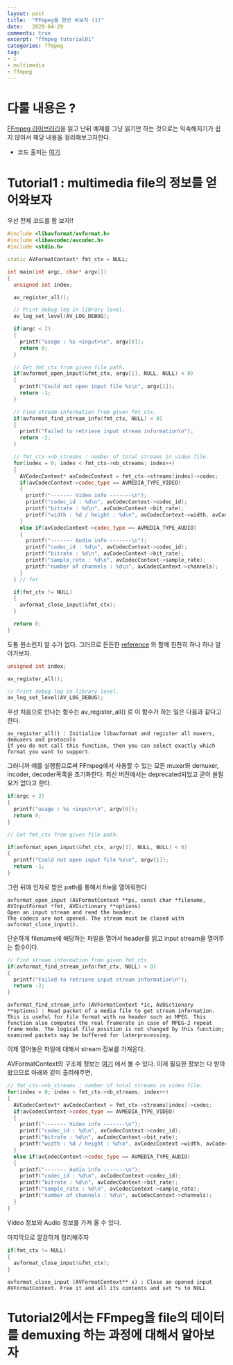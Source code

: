 ```yaml
---
layout: post
title:  "FFmpeg을 한번 써보자 (1)"
date:   2020-04-29
comments: true
excerpt: "ffmpeg tutorial01"
categories: ffmpeg
tag:
- c
- multimedia 
- ffmpeg 
---
```


# 다룰 내용은 ?
[FFmpeg 라이브러리](http://www.yes24.com/Product/Goods/20365557)을 읽고 난뒤 예제를 그냥 읽기만 하는 것으로는 익숙해지기가 쉽지 않아서 해당 내용을 정리해보고자한다.

* 코드 출처는 [여기](https://github.com/sorrowhill/FFmpegTutorial)

# Tutorial1 : multimedia file의 정보를 얻어와보자

우선 전체 코드를 함 보자!!

```c++
#include <libavformat/avformat.h>
#include <libavcodec/avcodec.h>
#include <stdio.h>

static AVFormatContext* fmt_ctx = NULL;

int main(int argc, char* argv[])
{
  unsigned int index;

  av_register_all();

  // Print debug log in library level.
  av_log_set_level(AV_LOG_DEBUG);

  if(argc < 2)
  {
    printf("usage : %s <input>\n", argv[0]);
    return 0;
  }

  // Get fmt_ctx from given file path. 
  if(avformat_open_input(&fmt_ctx, argv[1], NULL, NULL) < 0)
  {
    printf("Could not open input file %s\n", argv[1]);
    return -1;
  }

  // Find stream information from given fmt_ctx.
  if(avformat_find_stream_info(fmt_ctx, NULL) < 0)
  {
    printf("Failed to retrieve input stream information\n");
    return -2;
  }

  // fmt_ctx->nb_streams : number of total streams in video file.
  for(index = 0; index < fmt_ctx->nb_streams; index++)
  {
    AVCodecContext* avCodecContext = fmt_ctx->streams[index]->codec;
    if(avCodecContext->codec_type == AVMEDIA_TYPE_VIDEO)
    {
      printf("------- Video info -------\n");
      printf("codec_id : %d\n", avCodecContext->codec_id);
      printf("bitrate : %d\n", avCodecContext->bit_rate);
      printf("width : %d / height : %d\n", avCodecContext->width, avCodecContext->height);
    }
    else if(avCodecContext->codec_type == AVMEDIA_TYPE_AUDIO)
    {
      printf("------- Audio info -------\n");
      printf("codec_id : %d\n", avCodecContext->codec_id);
      printf("bitrate : %d\n", avCodecContext->bit_rate);
      printf("sample_rate : %d\n", avCodecContext->sample_rate);
      printf("number of channels : %d\n", avCodecContext->channels);
    }
  } // for

  if(fmt_ctx != NULL)
  {
    avformat_close_input(&fmt_ctx);
  }

  return 0;
}
```

도통 뭔소린지 알 수가 없다. 그러므로 든든한 [reference](http://www.ffmpeg.org/doxygen/3.0/) 와 함께 찬찬히 하나 하나 알아가보자.

```c++
unsigned int index;

av_register_all();

// Print debug log in library level.
av_log_set_level(AV_LOG_DEBUG);

```

우선 처음으로 만나는 함수는 av_register_all() 로 이 함수가 하는 일은 다음과 같다고 한다.
```
av_register_all() : Initialize libavformat and register all muxers, demuxers and protocols
If you do not call this function, then you can select exactly which format you want to support.
```
그러니까 얘를 실행함으로써 FFmpeg에서 사용할 수 있는 모든 muxer와 demuxer, incoder, decoder목록을 초기화한다. 최신 버전에서는 deprecated되었고 굳이 쓸필요가 없다고 한다.


```c++
if(argc < 2)
{
  printf("usage : %s <input>\n", argv[0]);
  return 0;
}

// Get fmt_ctx from given file path. 

if(avformat_open_input(&fmt_ctx, argv[1], NULL, NULL) < 0)
{
  printf("Could not open input file %s\n", argv[1]);
  return -1;
}
```

그런 뒤에 인자로 받은 path를 통해서 file을 열어줘한다

```
avformat_open_input (AVFormatContext **ps, const char *filename, AVInputFormat *fmt, AVDictionary **options)
Open an input stream and read the header.
The codecs are not opened. The stream must be closed with avformat_close_input().
```
단순하게 filename에 해당하는 파일을 열어서 header를 읽고 input stream을 열어주는 함수이다.

```c++
// Find stream information from given fmt_ctx.
if(avformat_find_stream_info(fmt_ctx, NULL) < 0)
{
  printf("Failed to retrieve input stream information\n");
  return -2;
}
```

```
avformat_find_stream_info (AVFormatContext *ic, AVDictionary **options) : Read packet of a media file to get stream information. This is useful for file format with no header such as MPEG. This function also computes the real framerate in case of MPEG-2 repeat frame mode. The logical file position is not changed by this function; examined packets may be buffered for laterprocessing.
```
이제 열어놓은 파일에 대해서 stream 정보를 가져온다. 

AVFormatContext의 구조체 정보는 [여기](https://ffmpeg.org/doxygen/3.3/structAVFormatContext.html) 에서 볼 수 있다.
이제 필요한 정보는 다 받아왔으므로 아래와 같이 출려해주면,

```c++
// fmt_ctx->nb_streams : number of total streams in video file.
for(index = 0; index < fmt_ctx->nb_streams; index++)
{
  AVCodecContext* avCodecContext = fmt_ctx->streams[index]->codec;
  if(avCodecContext->codec_type == AVMEDIA_TYPE_VIDEO)
  {
    printf("------- Video info -------\n");
    printf("codec_id : %d\n", avCodecContext->codec_id);
    printf("bitrate : %d\n", avCodecContext->bit_rate);
    printf("width : %d / height : %d\n", avCodecContext->width, avCodecContext->height);
  }
  else if(avCodecContext->codec_type == AVMEDIA_TYPE_AUDIO)
  {
    printf("------- Audio info -------\n");
    printf("codec_id : %d\n", avCodecContext->codec_id);
    printf("bitrate : %d\n", avCodecContext->bit_rate);
    printf("sample_rate : %d\n", avCodecContext->sample_rate);
    printf("number of channels : %d\n", avCodecContext->channels);
  }
}
```
Video 정보와 Audio 정보를 가져 올 수 있다.

마지막으로 깔끔하게 정리해주자

```c++
if(fmt_ctx != NULL)
{
  avformat_close_input(&fmt_ctx);
}
```

```
avformat_close_input (AVFormatContext** s) : Close an opened input AVFormatContext. Free it and all its contents and set *s to NULL
```


# Tutorial2에서는 FFmpeg을 file의 데이터를 demuxing 하는 과정에 대해서 알아보자
